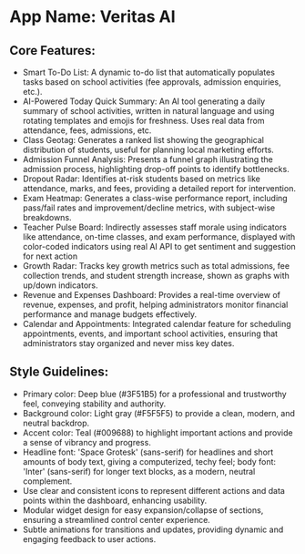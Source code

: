 # **App Name**: Veritas AI

## Core Features:

- Smart To-Do List: A dynamic to-do list that automatically populates tasks based on school activities (fee approvals, admission enquiries, etc.).
- AI-Powered Today Quick Summary: An AI tool generating a daily summary of school activities, written in natural language and using rotating templates and emojis for freshness. Uses real data from attendance, fees, admissions, etc.
- Class Geotag: Generates a ranked list showing the geographical distribution of students, useful for planning local marketing efforts.
- Admission Funnel Analysis: Presents a funnel graph illustrating the admission process, highlighting drop-off points to identify bottlenecks.
- Dropout Radar: Identifies at-risk students based on metrics like attendance, marks, and fees, providing a detailed report for intervention.
- Exam Heatmap: Generates a class-wise performance report, including pass/fail rates and improvement/decline metrics, with subject-wise breakdowns.
- Teacher Pulse Board: Indirectly assesses staff morale using indicators like attendance, on-time classes, and exam performance, displayed with color-coded indicators using real AI API to get sentiment and suggestion for next action 
- Growth Radar: Tracks key growth metrics such as total admissions, fee collection trends, and student strength increase, shown as graphs with up/down indicators.
- Revenue and Expenses Dashboard: Provides a real-time overview of revenue, expenses, and profit, helping administrators monitor financial performance and manage budgets effectively.
- Calendar and Appointments: Integrated calendar feature for scheduling appointments, events, and important school activities, ensuring that administrators stay organized and never miss key dates.

## Style Guidelines:

- Primary color: Deep blue (#3F51B5) for a professional and trustworthy feel, conveying stability and authority.
- Background color: Light gray (#F5F5F5) to provide a clean, modern, and neutral backdrop.
- Accent color: Teal (#009688) to highlight important actions and provide a sense of vibrancy and progress.
- Headline font: 'Space Grotesk' (sans-serif) for headlines and short amounts of body text, giving a computerized, techy feel; body font: 'Inter' (sans-serif) for longer text blocks, as a modern, neutral complement.
- Use clear and consistent icons to represent different actions and data points within the dashboard, enhancing usability.
- Modular widget design for easy expansion/collapse of sections, ensuring a streamlined control center experience.
- Subtle animations for transitions and updates, providing dynamic and engaging feedback to user actions.